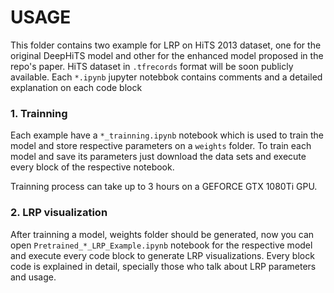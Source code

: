 # USAGE

This folder contains two example for LRP on HiTS 2013 dataset, one for the original DeepHiTS model and other for the enhanced model proposed in the repo's paper. HiTS dataset in `.tfrecords` format will be soon publicly available. Each `*.ipynb` jupyter notebbok contains comments and a detailed explanation on each code block

### 1. Trainning

Each example have a `*_trainning.ipynb` notebook which is used to train the model and store respective parameters on a `weights` folder. To train each model and save its parameters just download the data sets and execute every block of the respective notebook.

Trainning process can take up to 3 hours on a GEFORCE GTX 1080Ti GPU.

### 2. LRP visualization

After trainning a model, weights folder should be generated, now you can open `Pretrained_*_LRP_Example.ipynb` notebook for the respective model and execute every code block to generate LRP visualizations. Every block code is explained in detail, specially those who talk about LRP parameters and usage. 
